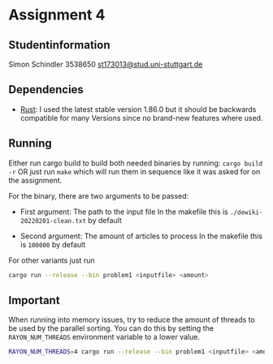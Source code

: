 # Assignment 4

## Studentinformation
Simon Schindler
3538650
st173013@stud.uni-stuttgart.de

## Dependencies
- [Rust](https://www.rust-lang.org/tools/install): I used the latest stable version 1.86.0 but it should be backwards compatible for many Versions since no brand-new features where used.

## Running
Either run cargo build to build both needed binaries by running: `cargo build -r`
OR just run `make` which will run them in sequence like it was asked for on the assignment.

For the binary, there are two arguments to be passed:

- First argument: The path to the input file
In the makefile this is `./dewiki-20220201-clean.txt` by default

- Second argument: The amount of articles to process
In the makefile this is `100000` by default

For other variants just run
```bash
cargo run --release --bin problem1 <inputfile> <amount>
```


## Important
When running into memory issues, try to reduce the amount of threads to be used by the parallel sorting.
You can do this by setting the `RAYON_NUM_THREADS` environment variable to a lower value.
```bash
RAYON_NUM_THREADS=4 cargo run --release --bin problem1 <inputfile> <amount>
```


